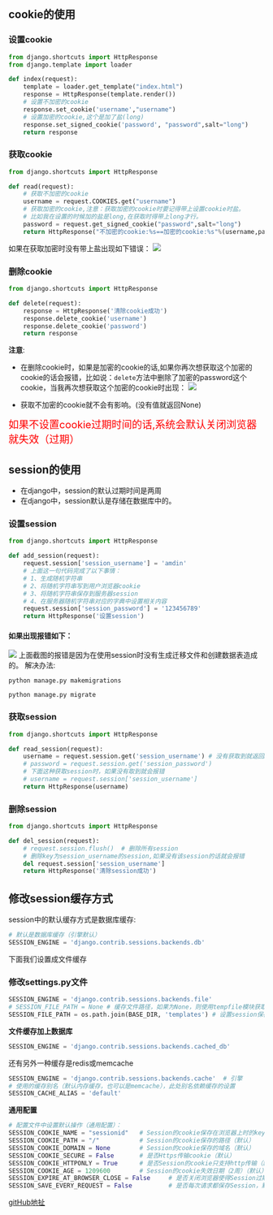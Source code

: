## cookie的使用
### 设置cookie
```python
from django.shortcuts import HttpResponse
from django.template import loader

def index(request):
    template = loader.get_template("index.html")
    response = HttpResponse(template.render())
    # 设置不加密的cookie
    response.set_cookie('username',"username")
    # 设置加密的cookie,这个是加了盐(long)
    response.set_signed_cookie('password', "password",salt="long")
    return response
```
### 获取cookie
```python
from django.shortcuts import HttpResponse

def read(request):
    # 获取不加密的cookie
    username = request.COOKIES.get("username")
    # 获取加密的cookie,注意：获取加密的cookie时要记得带上设置cookie时盐。
    # 比如我在设置的时候加的盐是long,在获取时得带上long才行。
    password = request.get_signed_cookie("password",salt="long")
    return HttpResponse("不加密的cookie:%s==加密的cookie:%s"%(username,password))
```

如果在获取加密时没有带上盐出现如下错误：
![](https://user-gold-cdn.xitu.io/2019/12/27/16f456fa169c1bf5?w=739&h=101&f=png&s=11830)

### 删除cookie
```python
from django.shortcuts import HttpResponse

def delete(request):
    response = HttpResponse('清除cookie成功')
    response.delete_cookie('username')
    response.delete_cookie('password')
    return response
```
**注意**:
- 在删除cookie时，如果是加密的cookie的话,如果你再次想获取这个加密的cookie的话会报错，比如说：`delete`方法中删除了加密的password这个cookie，当我再次想获取这个加密的cookie时出现：
![](https://user-gold-cdn.xitu.io/2019/12/27/16f4577783d0bdfd?w=849&h=96&f=png&s=6569)

- 获取不加密的cookie就不会有影响。(没有值就返回None)

<span style="color:red;font-size:20px;">如果不设置cookie过期时间的话,系统会默认关闭浏览器就失效（过期）</span>


## session的使用
- 在django中，session的默认过期时间是两周
- 在django中，session默认是存储在数据库中的。

### 设置session
```python
from django.shortcuts import HttpResponse

def add_session(request):
    request.session['session_username'] = 'amdin'
    # 上面这一句代码完成了以下事情：
    # 1、生成随机字符串
    # 2、将随机字符串写到用户浏览器cookie
    # 3、将随机字符串保存到服务器session
    # 4、在服务器随机字符串对应的字典中设置相关内容
    request.session['session_password'] = '123456789'
    return HttpResponse('设置session')
```

#### 如果出现报错如下：
![](https://user-gold-cdn.xitu.io/2019/12/27/16f4583eb7ca808e?w=651&h=91&f=png&s=8977)
上面截图的报错是因为在使用session时没有生成迁移文件和创建数据表造成的。
解决办法:
```
python manage.py makemigrations
```
```
python manage.py migrate
```

### 获取session
```python
from django.shortcuts import HttpResponse

def read_session(request):
    username = request.session.get('session_username') # 没有获取到就返回None
    # password = request.session.get('session_password')
    # 下面这种获取session时，如果没有取到就会报错
    # username = request.session['session_username']
    return HttpResponse(username)
```


### 删除session
```python
from django.shortcuts import HttpResponse

def del_session(request):
    # request.session.flush()  # 删除所有session
    # 删除key为session_username的session,如果没有该session的话就会报错
    del request.session['session_username']
    return HttpResponse('清除session成功')
```

## 修改session缓存方式
session中的默认缓存方式是数据库缓存:
```python
# 默认是数据库缓存（引擎默认）
SESSION_ENGINE = 'django.contrib.sessions.backends.db'
```

下面我们设置成文件缓存
### 修改settings.py文件
```python
SESSION_ENGINE = 'django.contrib.sessions.backends.file'
# SESSION_FILE_PATH = None # 缓存文件路径，如果为None，则使用tempfile模块获取一个临时地址tempfile.gettempdir()
SESSION_FILE_PATH = os.path.join(BASE_DIR, 'templates') # 设置session保存在templates下
```

**文件缓存加上数据库**
```python
SESSION_ENGINE = 'django.contrib.sessions.backends.cached_db'
```

还有另外一种缓存是redis或memcache
```python
SESSION_ENGINE = 'django.contrib.sessions.backends.cache'  # 引擎
# 使用的缓存别名（默认内存缓存，也可以是memcache），此处别名依赖缓存的设置
SESSION_CACHE_ALIAS = 'default'
```

**通用配置**
```python
# 配置文件中设置默认操作（通用配置）：
SESSION_COOKIE_NAME = "sessionid"   # Session的cookie保存在浏览器上时的key，即：sessionid＝随机字符串（默认）
SESSION_COOKIE_PATH = "/"           # Session的cookie保存的路径（默认）
SESSION_COOKIE_DOMAIN = None        # Session的cookie保存的域名（默认）
SESSION_COOKIE_SECURE = False       # 是否Https传输cookie（默认）
SESSION_COOKIE_HTTPONLY = True      # 是否Session的cookie只支持http传输（默认）
SESSION_COOKIE_AGE = 1209600        # Session的cookie失效日期（2周）（默认）
SESSION_EXPIRE_AT_BROWSER_CLOSE = False     # 是否关闭浏览器使得Session过期（默认）
SESSION_SAVE_EVERY_REQUEST = False          # 是否每次请求都保存Session，默认修改之后才保存（默认）
```

[gitHub地扯](https://github.com/yu258/django-cookie-and-session)
